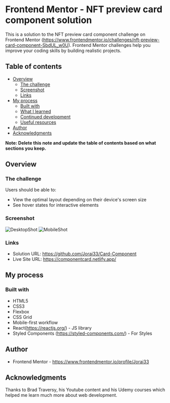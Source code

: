 # Frontend Mentor - NFT preview card component solution

This is a solution to the NFT preview card component challenge on Frontend Mentor (https://www.frontendmentor.io/challenges/nft-preview-card-component-SbdUL_w0U). Frontend Mentor challenges help you improve your coding skills by building realistic projects. 

## Table of contents

- [Overview](#overview)
  - [The challenge](#the-challenge)
  - [Screenshot](#screenshot)
  - [Links](#links)
- [My process](#my-process)
  - [Built with](#built-with)
  - [What I learned](#what-i-learned)
  - [Continued development](#continued-development)
  - [Useful resources](#useful-resources)
- [Author](#author)
- [Acknowledgments](#acknowledgments)

**Note: Delete this note and update the table of contents based on what sections you keep.**

## Overview

### The challenge

Users should be able to:

- View the optimal layout depending on their device's screen size
- See hover states for interactive elements

### Screenshot

![DesktopShot](https://user-images.githubusercontent.com/47177361/148452932-b33d75c3-35be-4eb3-9730-6a0bdcdb649a.png)
![MobileShot](https://user-images.githubusercontent.com/47177361/148453152-89f03a67-6b53-4618-b811-c860875aab89.png)


### Links

- Solution URL: https://github.com/Jorai33/Card-Component
- Live Site URL: https://componentcard.netlify.app/

## My process

### Built with

- HTML5
- CSS3
- Flexbox
- CSS Grid
- Mobile-first workflow
- React(https://reactjs.org/) - JS library
- Styled Components (https://styled-components.com/) - For Styles

## Author

- Frontend Mentor - https://www.frontendmentor.io/profile/Jorai33

## Acknowledgments

Thanks to Brad Traversy, his Youtube content and his Udemy courses which helped me learn much more about web development.
